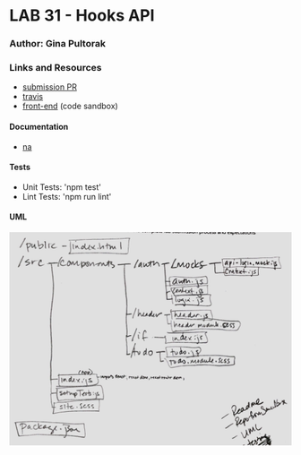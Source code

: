 # LAB 31 - Hooks API

### Author: Gina Pultorak

### Links and Resources
* [submission PR](https://github.com/ginapult-401-advanced-javascript/lab-31-hooks-api/pull/1)
* [travis](https://travis-ci.com/ginapult-401-advanced-javascript/lab-31-hooks-api)
* [front-end](https://codesandbox.io/embed/github/ginapult/lab-31-hooks-api/tree/master/) (code sandbox)

#### Documentation
* [na](na)

#### Tests
* Unit Tests: 'npm test'
* Lint Tests: 'npm run lint'

#### UML
![UML Diagram](lab-31-uml.jpg)
